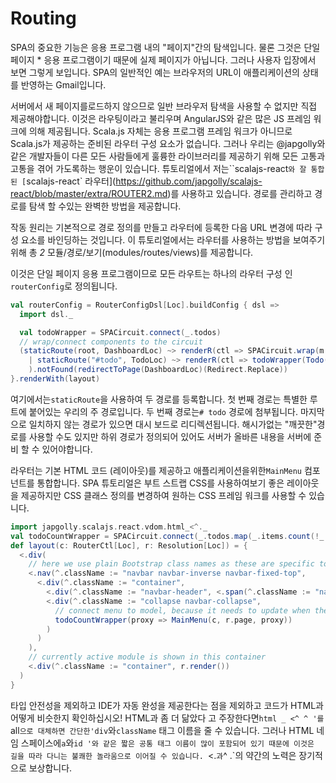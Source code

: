 # Routing

SPA의 중요한 기능은 응용 프로그램 내의 "페이지"간의 탐색입니다. 물론 그것은 단일 페이지 * 응용 프로그램이기 때문에 실제 페이지가 아닙니다.
그러나 사용자 입장에서 보면 그렇게 보입니다. SPA의 일반적인 예는 브라우저의 URL이 애플리케이션의 상태를 반영하는 Gmail입니다.

서버에서 새 페이지를로드하지 않으므로 일반 브라우저 탐색을 사용할 수 없지만 직접 제공해야합니다. 이것은 라우팅이라고 불리우며 AngularJS와 같은 많은 JS 프레임 워크에 의해 제공됩니다. Scala.js 자체는 응용 프로그램 프레임 워크가 아니므로 Scala.js가 제공하는 준비된 라우터 구성 요소가 없습니다. 그러나 우리는 @japgolly와 같은 개발자들이 다른 모든 사람들에게 훌륭한 라이브러리를 제공하기 위해 모든 고통과 고통을 겪어 가도록하는 행운이 있습니다. 튜토리얼에서 저는``scalajs-react`와 잘 통합 된 [`scalajs-react` 라우터](https://github.com/japgolly/scalajs-react/blob/master/extra/ROUTER2.md)를 사용하고 있습니다. 경로를 관리하고 경로를 탐색 할 수있는 완벽한 방법을 제공합니다.

작동 원리는 기본적으로 경로 정의를 만들고 라우터에 등록한 다음 URL 변경에 따라 구성 요소를 바인딩하는 것입니다. 이 튜토리얼에서는 라우터를 사용하는 방법을 보여주기 위해 총 *2* 모듈/경로/보기(modules/routes/views)를 제공합니다.

이것은 단일 페이지 응용 프로그램이므로 모든 라우트는 하나의 라우터 구성 인 `routerConfig`로 정의됩니다.

```scala
val routerConfig = RouterConfigDsl[Loc].buildConfig { dsl =>
  import dsl._

  val todoWrapper = SPACircuit.connect(_.todos)
  // wrap/connect components to the circuit
  (staticRoute(root, DashboardLoc) ~> renderR(ctl => SPACircuit.wrap(m => m)(proxy => Dashboard(ctl, proxy)))
    | staticRoute("#todo", TodoLoc) ~> renderR(ctl => todoWrapper(Todo(_)))
    ).notFound(redirectToPage(DashboardLoc)(Redirect.Replace))
}.renderWith(layout)
```

여기에서는`staticRoute`을 사용하여 두 경로를 등록합니다. 첫 번째 경로는 특별한 루트에 붙어있는 우리의 주 경로입니다. 두 번째 경로는`# todo` 경로에 첨부됩니다. 마지막으로 일치하지 않는 경로가 있으면 대시 보드로 리디렉션됩니다. 해시가없는 "깨끗한"경로를 사용할 수도 있지만 하위 경로가 정의되어 있어도 서버가 올바른 내용을 서버에 준비 할 수 있어야합니다.

라우터는 기본 HTML 코드 (레이아웃)를 제공하고 애플리케이션을위한`MainMenu` 컴포넌트를 통합합니다. SPA 튜토리얼은 부트 스트랩 CSS를 사용하여보기 좋은 레이아웃을 제공하지만 CSS 클래스 정의를 변경하여 원하는 CSS 프레임 워크를 사용할 수 있습니다.

```scala
import japgolly.scalajs.react.vdom.html_<^._
val todoCountWrapper = SPACircuit.connect(_.todos.map(_.items.count(!_.completed)).toOption)
def layout(c: RouterCtl[Loc], r: Resolution[Loc]) = {
  <.div(
    // here we use plain Bootstrap class names as these are specific to the top level layout defined here
    <.nav(^.className := "navbar navbar-inverse navbar-fixed-top",
      <.div(^.className := "container",
        <.div(^.className := "navbar-header", <.span(^.className := "navbar-brand", "SPA Tutorial")),
        <.div(^.className := "collapse navbar-collapse",
          // connect menu to model, because it needs to update when the number of open todos changes
          todoCountWrapper(proxy => MainMenu(c, r.page, proxy))
        )
      )
    ),
    // currently active module is shown in this container
    <.div(^.className := "container", r.render())
  )
}
```

타입 안전성을 제외하고 IDE가 자동 완성을 제공한다는 점을 제외하고 코드가 HTML과 어떻게 비슷한지 확인하십시오! HTML과 좀 더 닮았다 고 주장한다면`html _ <^ ^ '를`all`으로 대체하면 간단한'div`와`className` 태그 이름을 줄 수 있습니다. 그러나 HTML 네임 스페이스에`a`와`id '와 같은 짧은 공통 태그 이름이 많이 포함되어 있기 때문에 이것은 길을 따라 다니는 불쾌한 놀라움으로 이어질 수 있습니다. `<.`과`^ .`의 약간의 노력은 장기적으로 보상합니다.

